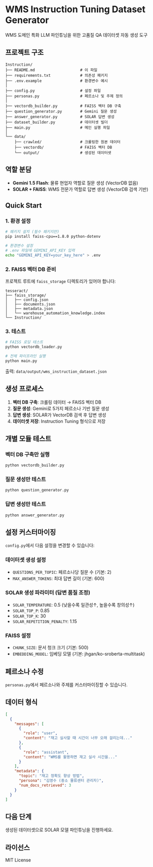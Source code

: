 # WMS Instruction Tuning Dataset Generator

WMS 도메인 특화 LLM 파인튜닝을 위한 고품질 QA 데이터셋 자동 생성 도구

## 프로젝트 구조

```
Instruction/
├── README.md                    # 이 파일
├── requirements.txt             # 의존성 패키지
├── .env.example                 # 환경변수 예시
│
├── config.py                    # 설정 파일
├── personas.py                  # 페르소나 및 주제 정의
│
├── vectordb_builder.py          # FAISS 벡터 DB 구축
├── question_generator.py        # Gemini 질문 생성
├── answer_generator.py          # SOLAR 답변 생성
├── dataset_builder.py           # 데이터셋 빌더
├── main.py                      # 메인 실행 파일
│
└── data/
    ├── crawled/                 # 크롤링한 원본 데이터
    ├── vectordb/                # FAISS 벡터 DB
    └── output/                  # 생성된 데이터셋
```

## 역할 분담

- **Gemini 1.5 Flash**: 물류 현업자 역할로 질문 생성 (VectorDB 없음)
- **SOLAR + FAISS**: WMS 전문가 역할로 답변 생성 (VectorDB 검색 기반)

## Quick Start

### 1. 환경 설정

```bash
# 패키지 설치 (필수 패키지만)
pip install faiss-cpu==1.8.0 python-dotenv

# 환경변수 설정
# .env 파일에 GEMINI_API_KEY 입력
echo "GEMINI_API_KEY=your_key_here" > .env
```

### 2. FAISS 벡터 DB 준비

프로젝트 루트에 `faiss_storage` 디렉토리가 있어야 합니다:

```
tesseract/
├── faiss_storage/
│   ├── config.json
│   ├── documents.json
│   ├── metadata.json
│   └── warehouse_automation_knowledge.index
└── Instruction/
```

### 3. 테스트

```bash
# FAISS 로딩 테스트
python vectordb_loader.py

# 전체 파이프라인 실행
python main.py
```

출력: `data/output/wms_instruction_dataset.json`

## 생성 프로세스

1. **벡터 DB 구축**: 크롤링 데이터 → FAISS 벡터 DB
2. **질문 생성**: Gemini로 5가지 페르소나 기반 질문 생성
3. **답변 생성**: SOLAR가 VectorDB 검색 후 답변 생성
4. **데이터셋 저장**: Instruction Tuning 형식으로 저장

## 개별 모듈 테스트

### 벡터 DB 구축만 실행

```bash
python vectordb_builder.py
```

### 질문 생성만 테스트

```bash
python question_generator.py
```

### 답변 생성만 테스트

```bash
python answer_generator.py
```

## 설정 커스터마이징

`config.py`에서 다음 설정을 변경할 수 있습니다:

### 데이터셋 생성 설정
- `QUESTIONS_PER_TOPIC`: 페르소나당 질문 수 (기본: 2)
- `MAX_ANSWER_TOKENS`: 최대 답변 길이 (기본: 600)

### SOLAR 생성 파라미터 (답변 품질 조정)
- `SOLAR_TEMPERATURE`: 0.5 (낮을수록 일관성↑, 높을수록 창의성↑)
- `SOLAR_TOP_P`: 0.85
- `SOLAR_TOP_K`: 30
- `SOLAR_REPETITION_PENALTY`: 1.15

### FAISS 설정
- `CHUNK_SIZE`: 문서 청크 크기 (기본: 500)
- `EMBEDDING_MODEL`: 임베딩 모델 (기본: jhgan/ko-sroberta-multitask)

## 페르소나 수정

`personas.py`에서 페르소나와 주제를 커스터마이징할 수 있습니다.

## 데이터 형식

```json
[
  {
    "messages": [
      {
        "role": "user",
        "content": "재고 실사할 때 시간이 너무 오래 걸리는데..."
      },
      {
        "role": "assistant",
        "content": "WMS를 활용하면 재고 실사 시간을..."
      }
    ],
    "metadata": {
      "topic": "재고 정확도 향상 방법",
      "persona": "김영수 (중소 물류센터 관리자)",
      "num_docs_retrieved": 3
    }
  }
]
```

## 다음 단계

생성된 데이터셋으로 SOLAR 모델 파인튜닝을 진행하세요.

## 라이선스

MIT License

